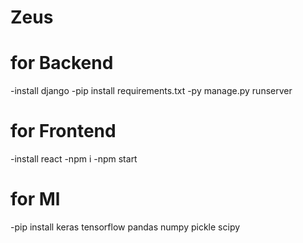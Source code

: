# Zeus


# for Backend
-install django
-pip install requirements.txt
-py manage.py runserver

# for Frontend
-install react
-npm i
-npm start


# for Ml
-pip install keras tensorflow pandas numpy pickle scipy


